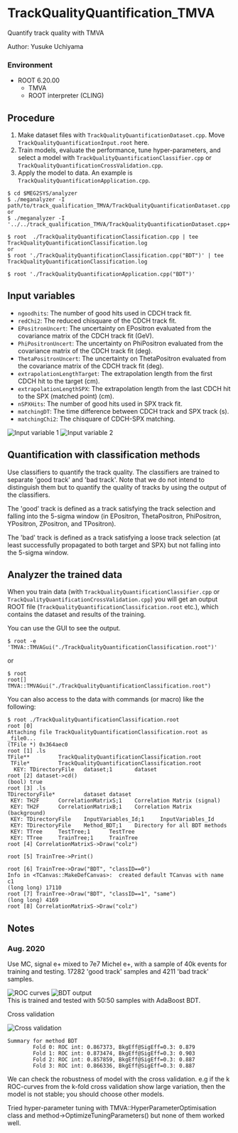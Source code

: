 # TrackQualityQuantification_TMVA
Quantify track quality with TMVA 

Author: Yusuke Uchiyama


### Environment ###
* ROOT 6.20.00
   * TMVA
   * ROOT interpreter (CLING)

## Procedure ##
1. Make dataset files with `TrackQualityQuantificationDataset.cpp`. Move `TrackQualityQuantificationInput.root` here.
2. Train models, evaluate the performance, tune hyper-parameters, and select a model 
   with `TrackQualityQuantificationClassifier.cpp`
    or `TrackQualityQuantificationCrossValidation.cpp`.
3. Apply the model to data. An example is `TrackQualityQuantificationApplication.cpp`.

```console
$ cd $MEG2SYS/analyzer
$ ./meganalyzer -I path/to/track_qualification_TMVA/TrackQualityQuantificationDataset.cpp
or
$ ./meganalyzer -I '../../track_qualification_TMVA/TrackQualityQuantificationDataset.cpp+'
```

```console
$ root  ./TrackQualityQuantificationClassification.cpp | tee TrackQualityQuantificationClassification.log
or
$ root './TrackQualityQuantificationClassification.cpp("BDT")' | tee TrackQualityQuantificationClassification.log
```

```console
$ root './TrackQualityQuantificationApplication.cpp("BDT")'
```


## Input variables ##

* `ngoodhits`: The number of good hits used in CDCH track fit.
* `redChi2`: The reduced chisquare of the CDCH track fit.
* `EPositronUncert`: The uncertainty on EPositron evaluated from the covariance matrix of the CDCH track fit (GeV).
* `PhiPositronUncert`: The uncertainty on PhiPositron evaluated from the covariance matrix of the CDCH track fit (deg).
* `ThetaPositronUncert`: The uncertainty on ThetaPositron evaluated from the covariance matrix of the CDCH track fit (deg).
* `extrapolationLengthTarget`: The extrapolation length from the first CDCH hit to the target (cm).
* `extrapolationLengthSPX`: The extrapolation length from the last CDCH hit to the SPX (matched point) (cm).
* `nSPXHits`: The number of good hits used in SPX track fit.
* `matchingDT`: The time difference between CDCH track and SPX track (s). 
* `matchingChi2`: The chisquare of CDCH-SPX matching.

![](fig/variables_id_c1.png "Input variable 1")
![](fig/variables_id_c2.png "Input variable 2")

## Quantification with classification methods ##
Use classifiers to quantify the track quality.
The classifiers are trained to separate 'good track' and 'bad track'.
Note that we do not intend to distinguish them but to quantify the quality of tracks by using the output of the classifiers.

The 'good' track is defined as a track satisfying the track selection and falling into the 5-sigma window 
(in EPositron, ThetaPositron, PhiPositron, YPositron, ZPositron, and TPositron).

The 'bad' track is defined as a track satisfying a loose track selection (at least successfully propagated to both target and SPX) but not falling into the 5-sigma window.

## Analyzer the trained data ##
When you train data (with  `TrackQualityQuantificationClassifier.cpp`
    or `TrackQualityQuantificationCrossValidation.cpp`)
you will get an output ROOT file (`TrackQualityQuantificationClassification.root` etc.),
which contains the dataset and results of the training.

You can use the GUI to see the output.
```
$ root -e 'TMVA::TMVAGui("./TrackQualityQuantificationClassification.root")'
```
or 
```
$ root
root[] TMVA::TMVAGui("./TrackQualityQuantificationClassification.root")
```

You can also access to the data with commands (or macro) like the following:
```
$ root ./TrackQualityQuantificationClassification.root
root [0]
Attaching file TrackQualityQuantificationClassification.root as _file0...
(TFile *) 0x364aec0
root [1] .ls
TFile**         TrackQualityQuantificationClassification.root
 TFile*         TrackQualityQuantificationClassification.root
  KEY: TDirectoryFile   dataset;1       dataset
root [2] dataset->cd()
(bool) true
root [3] .ls
TDirectoryFile*         dataset dataset
 KEY: TH2F      CorrelationMatrixS;1    Correlation Matrix (signal)
 KEY: TH2F      CorrelationMatrixB;1    Correlation Matrix (background)
 KEY: TDirectoryFile    InputVariables_Id;1     InputVariables_Id
 KEY: TDirectoryFile    Method_BDT;1    Directory for all BDT methods
 KEY: TTree     TestTree;1      TestTree
 KEY: TTree     TrainTree;1     TrainTree
root [4] CorrelationMatrixS->Draw("colz")

root [5] TrainTree->Print()

root [6] TrainTree->Draw("BDT", "classID==0")
Info in <TCanvas::MakeDefCanvas>:  created default TCanvas with name c1
(long long) 17110
root [7] TrainTree->Draw("BDT", "classID==1", "same")
(long long) 4169
root [8] CorrelationMatrixS->Draw("colz")
```

## Notes ##

### Aug. 2020 ###
Use MC, signal e+ mixed to 7e7 Michel e+, with a sample of 40k events for training and testing.
17282 'good track' samples and 4211 'bad track' samples.

![](fig/rejBvsS.png "ROC curves")
![](fig/overtrain_BDT.png "BDT output")  
This is trained and tested with 50:50 samples with AdaBoost BDT.

Cross validation

![](fig/rejBvsS_BDT_crossvalidation.png "Cross validation")
```
Summary for method BDT
        Fold 0: ROC int: 0.867373, BkgEff@SigEff=0.3: 0.879
        Fold 1: ROC int: 0.873474, BkgEff@SigEff=0.3: 0.903
        Fold 2: ROC int: 0.857859, BkgEff@SigEff=0.3: 0.887
        Fold 3: ROC int: 0.866336, BkgEff@SigEff=0.3: 0.887
```
We can check the robustness of model with the cross validation.
e.g if the k ROC-curves from the k-fold cross validation show large variation, then the model
is not stable; you should choose other models.

Tried hyper-parameter tuning with TMVA::HyperParameterOptimisation class and method->OptimizeTuningParameters()
but none of them worked well.

